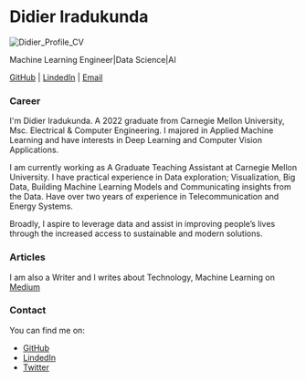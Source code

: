 # Didier Iradukunda

![Didier_Profile_CV](https://user-images.githubusercontent.com/74200731/163169257-e3086708-f7c7-4d92-bd46-3eb3f29ab26c.png)

Machine Learning Engineer|Data Science|AI

[GitHub](https://github.com/didier-i/didier-i) | [LindedIn](https://www.linkedin.com/in/didier-i/) | [Email](mailto:didier.iradukunda01@gmail.com?subject=[GitHub])


### Career

I'm Didier Iradukunda. A 2022 graduate from Carnegie Mellon University, Msc. Electrical & Computer Engineering. I majored in Applied Machine Learning and have interests in Deep Learning and Computer Vision Applications.

I am currently working as A Graduate Teaching Assistant at Carnegie Mellon University. I have practical experience in Data exploration; Visualization, Big Data, Building Machine Learning Models and Communicating insights from the Data. Have over two years of experience in Telecommunication and Energy Systems. 

Broadly, I aspire to leverage data and assist in improving people’s lives through the increased access to sustainable and modern solutions.

### Articles

I am also a Writer and I writes about Technology, Machine Learning on [Medium](https://medium.com/@didier-i)

### Contact
You can find me on:

* [GitHub](https://github.com/didier-i/didier-i)
* [LindedIn](https://www.linkedin.com/in/didier-i/)
* [Twitter](https://twitter.com/didier_ira)
